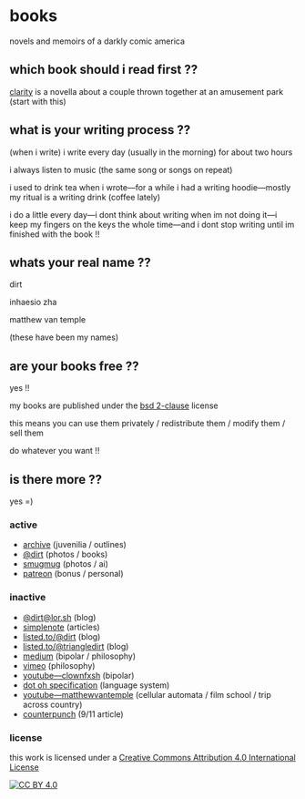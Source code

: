 # books

novels and memoirs of a darkly comic america

## which book should i read first ??

[clarity](https://github.com/triangledirt/books/blob/main/Clarity%3B%29.md) is a novella about a couple thrown together at an amusement park (start with this)

## what is your writing process ??

(when i write) i write every day (usually in the morning) for about two hours

i always listen to music (the same song or songs on repeat)

i used to drink tea when i wrote—for a while i had a writing hoodie—mostly my ritual is a writing drink (coffee lately)

i do a little every day—i dont think about writing when im not doing it—i keep my fingers on the keys the whole time—and i dont stop writing until im finished with the book !!

## whats your real name ??

dirt

inhaesio zha

matthew van temple

(these have been my names)

## are your books free ??

yes !!

my books are published under the [bsd 2-clause](https://github.com/triangledirt/books/blob/main/LICENSE) license

this means you can use them privately / redistribute them / modify them / sell them

do whatever you want !!

## is there more ??

yes =)

### active

- [archive](https://drive.filen.io/f/70e15dcc-0d46-4a65-8f06-4577868afa8a#VgqlTlwP6Nbf0pKUxcqacqjBkyp0W0Cw) (juvenilia / outlines)
- [@dirt](https://stranger.social/@dirt) (photos / books)
- [smugmug](https://dirt.smugmug.com) (photos / ai)
- [patreon](https://www.patreon.com/dirtlove) (bonus / personal)

### inactive

- [@dirt@lor.sh](https://lor.sh/@dirt) (blog)
- [simplenote](http://simp.ly/publish/gNFgMD) (articles)
- [listed.to/@dirt](https://listed.to/@dirt) (blog)
- [listed.to/@triangledirt](https://listed.to/@triangledirt) (blog)
- [medium](https://medium.com/@deadnovelist) (bipolar / philosophy)
- [vimeo](https://vimeo.com/deadnovelist) (philosophy)
- [youtube—clownfxsh](https://m.youtube.com/user/clownfxsh/videos) (bipolar)
- [dot oh specification](https://docs.google.com/document/d/18vFDRfgUui8Ye0jJJd3lm088-3u8hnQbBrwKEp6vatM/mobilebasic?authkey=CNub6MEH&hl=en) (language system)
- [youtube—matthewvantemple](https://m.youtube.com/user/matthewvantemple/videos) (cellular automata / film school / trip across country)
- [counterpunch](https://www.counterpunch.org/2001/10/09/marginalization-and-terror/) (9/11 article)

### license

this work is licensed under a
[Creative Commons Attribution 4.0 International License][cc-by]

[![CC BY 4.0][cc-by-shield]][cc-by]

[cc-by]: http://creativecommons.org/licenses/by/4.0/
[cc-by-image]: https://i.creativecommons.org/l/by/4.0/88x31.png
[cc-by-shield]: https://img.shields.io/badge/License-CC%20BY%204.0-lightgrey.svg
